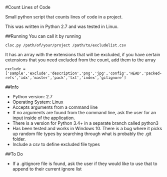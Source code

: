 #Count Lines of Code

Small python script that counts lines of code in a project.

This was written in Python 2.7 and was tested in Linux.

##Running
You can call it by running

	cloc.py /path/of/your/project /path/to/excludelist.csv

It has an array with the extensions that will be excluded, if you have certain extensions that you need excluded from the count, add them to the array

	exclude = ['sample','exclude','description','png','jpg','config','HEAD','packed-refs','idx','master','pack','txt','index','gitignore']

##Info
 - Python version: 2.7
 - Operating System: Linux
 - Accepts arguments from a command line
 - If no arguments are found from the command line, ask the user for an input inside of the application.
 - There is a version for Python 3.4+ in a separate branch called python3
 - Has been tested and works in Windows 10. There is a bug where it picks up random file types by searching through what is probably the .git folder.
 - Include a csv to define excluded file types

##To Do
 - If a .gitignore file is found, ask the user if they would like to use that to append to their current ignore list
